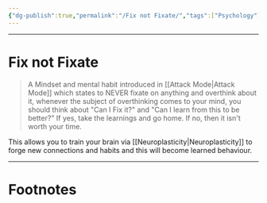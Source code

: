 ```yaml
---
{"dg-publish":true,"permalink":"/Fix not Fixate/","tags":["Psychology"]}
---
```



---
# Fix not Fixate
> A Mindset and mental habit introduced in [[Attack Mode\|Attack Mode]] which states to NEVER fixate on anything and overthink about it, whenever the subject of overthinking comes to your mind, you should think about "Can I Fix it?" and "Can I learn from this to be better?" If yes, take the learnings and go home. If no, then it isn't worth your time.

This allows you to train your brain via [[Neuroplasticity\|Neuroplasticity]] to forge new connections and habits and this will become learned behaviour.


---
# Footnotes
